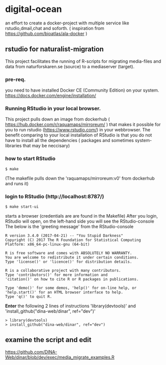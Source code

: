 # digital-ocean
an effort to create a docker-project with multiple service like rstudio,dmail,chat and soforth.
( inspiration from https://github.com/bioatlas/ala-docker )

## rstudio for naturalist-migration
This project  facilitates the running of R-scripts for migrating media-files and data from naturforskaren.se (source) to a mediaserver (target).

### pre-req.
you need to have installed Docker CE (Community Edition) on your system.
https://docs.docker.com/engine/installation/


### Running RStudio in your local browser.
This project pulls down an image from dockerhub ( https://hub.docker.com/r/raquamaps/mirroreum/ ) that makes it possible for you to run rstudio (https://www.rstudio.com/) in your webbrowser.
The benefit comparing to your local installation of RStudio is that you do not have to install all the dependencies ( packages and sometimes system-libraries that may be neccisary)

### how to start RStudio
```
$ make 
```

(The makefile pulls down the 'raquamaps/mirroreum:v0' from dockerhub and runs it)


### login to RStudio (http://localhost:8787/)
```
$ make start-ui 
```

starts a browser (credentials are are found in the Makefile)
After you login,  RStudio will open, on the left-hand side you will see the RStudio-console
The below is the 'greeting message' from the RStudio-console

```
R version 3.4.0 (2017-04-21) -- "You Stupid Darkness"
Copyright (C) 2017 The R Foundation for Statistical Computing
Platform: x86_64-pc-linux-gnu (64-bit)

R is free software and comes with ABSOLUTELY NO WARRANTY.
You are welcome to redistribute it under certain conditions.
Type 'license()' or 'licence()' for distribution details.

R is a collaborative project with many contributors.
Type 'contributors()' for more information and
'citation()' on how to cite R or R packages in publications.

Type 'demo()' for some demos, 'help()' for on-line help, or
'help.start()' for an HTML browser interface to help.
Type 'q()' to quit R.
```

**Enter** the following 2 lines of instructions 'library(devtools)' and 'install_github("dina-web/dinar", ref="dev")'

```
> library(devtools)
> install_github("dina-web/dinar", ref="dev")
```

## examine the script and edit
https://github.com/DINA-Web/dinar/blob/dev/exec/media_migrate_examples.R



